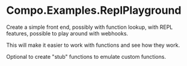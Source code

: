 # Compo.Examples.ReplPlayground

Create a simple front end, possibly with function lookup, with REPL features, possible to play around with webhooks. 

This will make it easier to work with functions and see how they work. 

Optional to create "stub" functions to emulate custom functions.
